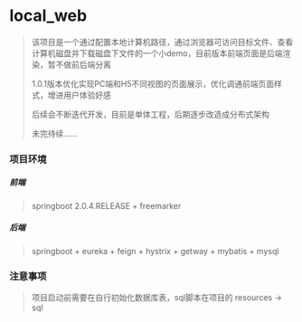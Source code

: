 # local_web

>  该项目是一个通过配置本地计算机路径，通过浏览器可访问目标文件、查看计算机磁盘并下载磁盘下文件的一个小demo，目前版本前端页面是后端渲染，暂不做前后端分离
>
> 1.0.1版本优化实现PC端和H5不同视图的页面展示，优化调通前端页面样式，增进用户体验好感
>
> 后续会不断迭代开发，目前是单体工程，后期逐步改造成分布式架构
>
> 未完待续……

### 项目环境

##### 前端
> springboot 2.0.4.RELEASE + freemarker
>
##### 后端

> springboot + eureka + feign + hystrix + getway + mybatis + mysql
>

### 注意事项

> 项目启动前需要在自行初始化数据库表，sql脚本在项目的 resources -> sql
